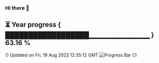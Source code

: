 ### Hi there 👋
⏳ Year progress { ██████████████████▁▁▁▁▁▁▁▁▁▁▁▁ } 63.16 %
---
⏰ Updated on Fri, 19 Aug 2022 12:35:12 GMT
![Progress Bar CI](https://github.com/liununu/liununu/workflows/Progress%20Bar%20CI/badge.svg)
